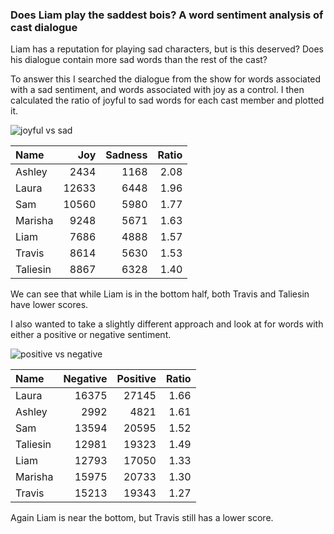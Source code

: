 
### Does Liam play the saddest bois? A word sentiment analysis of cast dialogue

Liam has a reputation for playing sad characters, but is this deserved?
Does his dialogue contain more sad words than the rest of the cast?

To answer this I searched the dialogue from the show for words
associated with a sad sentiment, and words associated with joy as a
control. I then calculated the ratio of joyful to sad words for each
cast member and plotted it.

![joyful vs sad](../../plots/joySadPlot.png)

| Name     |   Joy | Sadness | Ratio |
|:---------|------:|--------:|------:|
| Ashley   |  2434 |    1168 |  2.08 |
| Laura    | 12633 |    6448 |  1.96 |
| Sam      | 10560 |    5980 |  1.77 |
| Marisha  |  9248 |    5671 |  1.63 |
| Liam     |  7686 |    4888 |  1.57 |
| Travis   |  8614 |    5630 |  1.53 |
| Taliesin |  8867 |    6328 |  1.40 |

We can see that while Liam is in the bottom half, both Travis and
Taliesin have lower scores.

I also wanted to take a slightly different approach and look at for
words with either a positive or negative sentiment.

![positive vs negative](../../plots/positiveNegativePlot.png)

| Name     | Negative | Positive | Ratio |
|:---------|---------:|---------:|------:|
| Laura    |    16375 |    27145 |  1.66 |
| Ashley   |     2992 |     4821 |  1.61 |
| Sam      |    13594 |    20595 |  1.52 |
| Taliesin |    12981 |    19323 |  1.49 |
| Liam     |    12793 |    17050 |  1.33 |
| Marisha  |    15975 |    20733 |  1.30 |
| Travis   |    15213 |    19343 |  1.27 |

Again Liam is near the bottom, but Travis still has a lower score.
